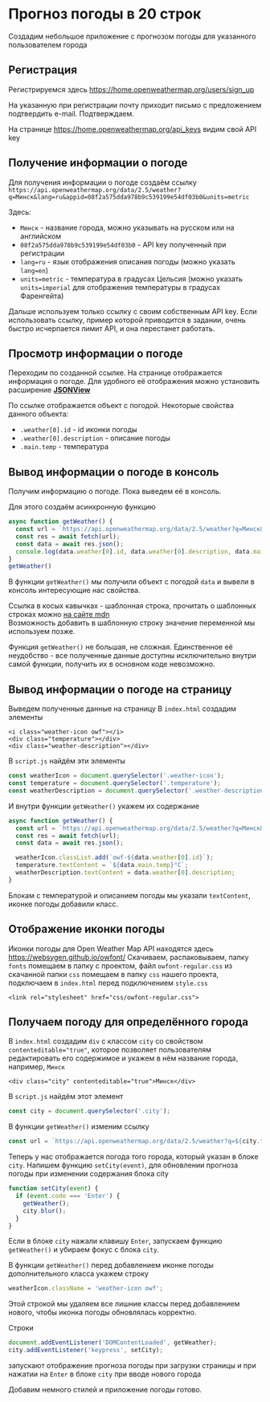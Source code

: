 # Прогноз погоды в 20 строк

Создадим небольшое приложение с прогнозом погоды для указанного пользователем города

## Регистрация

Регистрируемся здесь https://home.openweathermap.org/users/sign_up

На указанную при регистрации почту приходит письмо с предложением подтвердить e-mail. Подтверждаем.

На странице https://home.openweathermap.org/api_keys видим свой API key

## Получение информации о погоде

Для получения информации о погоде создаём ссылку
`https://api.openweathermap.org/data/2.5/weather?q=Минск&lang=ru&appid=08f2a575dda978b9c539199e54df03b0&units=metric`

Здесь:
- `Минск` - название города, можно указывать на русском или на английском
- `08f2a575dda978b9c539199e54df03b0` - API key полученный при регистрации 
- `lang=ru` - язык отображения описания погоды (можно указать `lang=en`)
- `units=metric` - температура в градусах Цельсия (можно указать `units=imperial` для отображения температуры в градусах Фаренгейта)

Дальше используем только ссылку с своим собственным API key. Если использовать ссылку, пример которой приводится в задании, очень быстро исчерпается лимит API, и она перестанет работать.

## Просмотр информации о погоде

Переходим по созданной ссылке.  На странице отображается информация о погоде. Для удобного её отображения можно установить расширение [**JSONView**](https://chrome.google.com/webstore/detail/jsonview/chklaanhfefbnpoihckbnefhakgolnmc?hl=ru)

По ссылке отображается объект с погодой. Некоторые свойства данного объекта:
- `.weather[0].id` - id иконки погоды
- `.weather[0].description` - описание погоды
- `.main.temp` - температура

## Вывод информации о погоде в консоль

Получим информацию о погоде. Пока выведем её в консоль.

Для этого создаём асинхронную функцию

```javascript
async function getWeather() {  
  const url = `https://api.openweathermap.org/data/2.5/weather?q=Минск&lang=ru&appid=08f2a575dda978b9c539199e54df03b0&units=metric`;
  const res = await fetch(url);
  const data = await res.json(); 
  console.log(data.weather[0].id, data.weather[0].description, data.main.temp);
}
getWeather()
```
В функции `getWeather()` мы получили объект с погодой `data` и вывели в консоль интересующие нас свойства.

Ссылка в косых кавычках - шаблонная строка, прочитать о шаблонных строках можно [на сайте mdn](https://developer.mozilla.org/ru/docs/Web/JavaScript/Reference/template_strings)  
Возможность добавить в шаблонную строку значение переменной мы используем позже.

Функция `getWeather()` не большая, не сложная. Единственное её неудобство - все полученные данные доступны исключительно внутри самой функции, получить их в основном коде невозможно. 

## Вывод информации о погоде на страницу

Выведем полученные данные на страницу
В `index.html` создадим элементы

```
<i class="weather-icon owf"></i>
<div class="temperature"></div>
<div class="weather-description"></div>
```

В `script.js` найдём эти элементы

```javascript
const weatherIcon = document.querySelector('.weather-icon');
const temperature = document.querySelector('.temperature');
const weatherDescription = document.querySelector('.weather-description');
```

И внутри функции `getWeather()` укажем их содержание

```javascript
async function getWeather() {
  const url = `https://api.openweathermap.org/data/2.5/weather?q=Минск&lang=ru&appid=08f2a575dda978b9c539199e54df03b0&units=metric`;
  const res = await fetch(url);
  const data = await res.json();

  weatherIcon.classList.add(`owf-${data.weather[0].id}`);
  temperature.textContent = `${data.main.temp}°C`;
  weatherDescription.textContent = data.weather[0].description;
}
```

Блокам с температурой и описанием погоды мы указали `textContent`, иконке погоды добавили класс.

## Отображение иконки погоды

Иконки погоды для Open Weather Map API находятся здесь https://websygen.github.io/owfont/
Скачиваем, распаковываем, папку `fonts` помещаем в папку с проектом, файл `owfont-regular.css` из скачанной папки `css` помещаем в папку `css` нашего проекта, подключаем в `index.html`  перед подключением `style.css` 

```
<link rel="stylesheet" href="css/owfont-regular.css">
```

## Получаем погоду для определённого города

В `index.html` создадим `div` с классом `city` со свойством `contenteditable="true"`, которое позволяет пользователям редактировать его содержимое и укажем в нём название города, например, `Минск`  

```
<div class="city" contenteditable="true">Минск</div>
```

В `script.js` найдём этот элемент

```javascript
const city = document.querySelector('.city');
```

В функции `getWeather()` изменим ссылку

```javascript
const url = `https://api.openweathermap.org/data/2.5/weather?q=${city.textContent}&lang=ru&appid=08f2a575dda978b9c539199e54df03b0&units=metric`;
```

Теперь у нас отображается погода того города, который указан в блоке `city`.
Напишем функцию `setCity(event)`, для обновлении прогноза погоды при изменении содержания блока city

```javascript
function setCity(event) {
  if (event.code === 'Enter') {
    getWeather();
    city.blur();
  }
}
```

Если в блоке `city` нажали клавишу `Enter`, запускаем функцию `getWeather()` и убираем фокус с блока `city`.

В функции `getWeather()` перед добавлением иконке погоды дополнительного класса укажем строку

```javascript
weatherIcon.className = 'weather-icon owf';
```

Этой строкой мы удаляем все лишние классы перед добавлением нового, чтобы иконка погоды обновлялась корректно.

Строки

```javascript
document.addEventListener('DOMContentLoaded', getWeather);
city.addEventListener('keypress', setCity);
```

запускают отображение прогноза погоды при загрузки страницы и при нажатии на `Enter` в блоке `city` при вводе нового города

Добавим немного стилей и приложение погоды готово.

